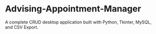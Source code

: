 # Advising-Appointment-Manager
A complete CRUD desktop application built with Python, Tkinter, MySQL, and CSV Export.
